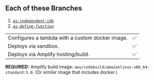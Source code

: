 ## Each of these Branches

1. [`as-independent-cdk`](https://github.com/svidgen/amplify-docker-lambda-testing/tree/as-independent-cdk)
1. [`as-define-function`](https://github.com/svidgen/amplify-docker-lambda-testing/tree/as-define-function)

| | |
| -- | -- |
| Configures a lambda with a custom docker image. | ✅ |
| Deploys via sandbox. | ✅ |
| Deploys via Amplify hosting/build. | ✅ |

**REQUIRED:** Amplify build image: `aws/codebuild/amazonlinux-x86_64-standard:5.0`. (Or similar image that includes docker.)
